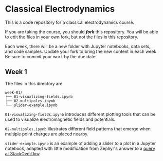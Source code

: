 Classical Electrodynamics
=========================

This is a code repository for a classical electrodynamics course.

If you are taking the course, you should ___fork___ this repository.  You will be able to edit the files in your own fork, but not the files in this repository.

Each week, there will be a new folder with Jupyter notebooks, data sets, and code samples.  Update your fork to bring the new content in each week.  Be sure to commit your work by the due date.

Week 1
------

The files in this directory are

```
week-01/
├── 01-visualizing-fields.ipynb
├── 02-multipoles.ipynb
└── slider-example.ipynb
```

`01-visualizing-fields.ipynb` introduces different plotting tools that can be used to visualize electromagnetic fields and potentials.

`02-multipoles.ipynb` illustrates different field patterns that emerge when multiple point charges are placed nearby.

`slider-example.ipynb` is an example of adding a slider to a plot in a Jupyter notebook, adapted with little modification from Zephyr's answer to a [query at StackOverflow](https://stackoverflow.com/questions/68698587/python-3d-gradient-plot-animation-with-control-slider).
